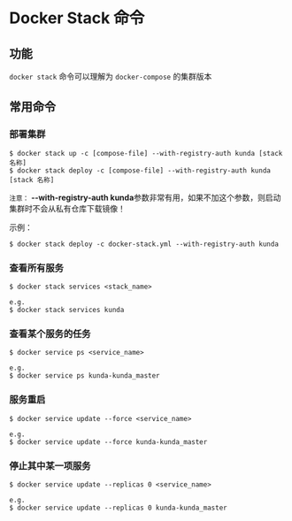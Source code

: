 # Docker Stack 命令

## 功能

`docker stack` 命令可以理解为 `docker-compose` 的集群版本

## 常用命令

### 部署集群

``` shell
$ docker stack up -c [compose-file] --with-registry-auth kunda [stack 名称]
$ docker stack deploy -c [compose-file] --with-registry-auth kunda [stack 名称]
```

`注意：` **--with-registry-auth kunda**参数非常有用，如果不加这个参数，则启动集群时不会从私有仓库下载镜像！

示例：

``` shell
$ docker stack deploy -c docker-stack.yml --with-registry-auth kunda
```

### 查看所有服务

``` shell
$ docker stack services <stack_name>

e.g.
$ docker stack services kunda
```

### 查看某个服务的任务

``` shell
$ docker service ps <service_name>

e.g.
$ docker service ps kunda-kunda_master
```

### 服务重启

``` shell
$ docker service update --force <service_name>

e.g.
$ docker service update --force kunda-kunda_master
```

### 停止其中某一项服务

``` shell
$ docker service update --replicas 0 <service_name>

e.g.
$ docker service update --replicas 0 kunda-kunda_master
```
